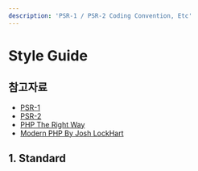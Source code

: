 ```yaml
---
description: 'PSR-1 / PSR-2 Coding Convention, Etc'
---
```


# Style Guide

## 참고자료

* [PSR-1](https://www.php-fig.org/psr/psr-1/)
* [PSR-2](https://www.php-fig.org/psr/psr-2/)
* [PHP The Right Way](http://modernpug.github.io/php-the-right-way/)
* [Modern PHP By Josh LockHart](http://shop.oreilly.com/product/0636920033868.do)

## 1. Standard


